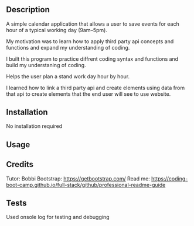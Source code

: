 # <Work Day Scheduler>

## Description

A simple calendar application that allows a user to save events for each hour of a typical working day (9am–5pm).

My motivation was to learn how to apply third party api concepts and functions and expand my understanding of coding.

I built this program to practice diffrent coding syntax and functions and build my understaning of coding. 

Helps the user plan a stand work day hour by hour.

I learned how to link a third party api and create elements using data from that api to create elements that the end user will see to use website.



## Installation

No installation required

## Usage



## Credits

Tutor: Bobbi
Bootstrap: https://getbootstrap.com/
Read me: https://coding-boot-camp.github.io/full-stack/github/professional-readme-guide



## Tests

Used onsole log for testing and debugging